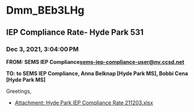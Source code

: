 # Dmm_BEb3LHg
## IEP Compliance Rate- Hyde Park 531
### Dec 3, 2021, 3:04:00 PM
**FROM: SEMS IEP Compliance<sems-iep-compliance-user@nv.ccsd.net>**

**TO: to SEMS IEP Compliance, Anna Belknap [Hyde Park MS], Bobbi Cena [Hyde Park MS]**


Greetings,  





* [Attachment: Hyde Park IEP Compliance Rate 211203.xlsx](Dmm_BEb3LHg-attachment-1.xlsx)
